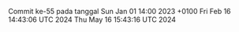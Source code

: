 Commit ke-55 pada tanggal Sun Jan 01 14:00 2023 +0100
Fri Feb 16 14:43:06 UTC 2024
Thu May 16 15:43:16 UTC 2024
